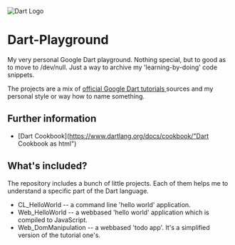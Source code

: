 ![Dart Logo](http://upload.wikimedia.org/wikipedia/en/7/7e/Dart-logo.png "Google Dart Logo")

# Dart-Playground

My very personal Google Dart playground. Nothing special, but to good as to move to /dev/null.
Just a way to archive my 'learning-by-doing' code snippets.

The projects are a mix of [official Google Dart tutorials ](https://www.dartlang.org/docs/tutorials/ "official Google Dart tutorials ")sources and my personal style or way how to name something.

## Further information
* [Dart Cookbook](https://www.dartlang.org/docs/cookbook/"Dart Cookbook as html")

## What's included?
The repository includes a bunch of little projects. Each of them helps me to understand a specific part of the Dart language.

* CL_HelloWorld -- a command line 'hello world' application.
* Web_HelloWorld -- a webbased 'hello world' application which is compiled to JavaScript.
* Web_DomManipulation -- a webbased 'todo app'. It's a simplified version of the tutorial one's.